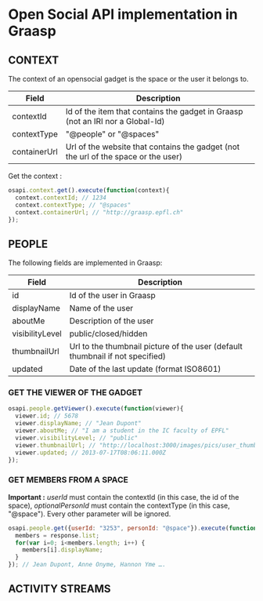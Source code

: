 Open Social API implementation in Graasp
=========================================

## CONTEXT

The context of an opensocial gadget is the space or the user it belongs to.

| Field          | Description                                                                        |
| -------------- | ---------------------------------------------------------------------------------- |
| contextId      | Id of the item that contains the gadget in Graasp (not an IRI nor a Global-Id)     |
| contextType    | "@people" or "@spaces"                                                             |
| containerUrl   | Url of the website that contains the gadget (not the url of the space or the user) |

Get the context :

```javascript
osapi.context.get().execute(function(context){
  context.contextId; // 1234
  context.contextType; // "@spaces" 
  context.containerUrl; // "http://graasp.epfl.ch"
});
```

## PEOPLE

The following fields are implemented in Graasp:

| Field          | Description                                                                   |
| -------------- | ----------------------------------------------------------------------------- |
| id             | Id of the user in Graasp                                                      |
| displayName    | Name of the user                                                              |
| aboutMe        | Description of the user                                                       |
| visibilityLevel| public/closed/hidden                                                          |
| thumbnailUrl   | Url to the thumbnail picture of the user (default thumbnail if not specified) |
| updated        | Date of the last update (format ISO8601)                                      |



### GET THE VIEWER OF THE GADGET
```javascript
osapi.people.getViewer().execute(function(viewer){
  viewer.id; // 5678
  viewer.displayName; // "Jean Dupont"
  viewer.aboutMe; // "I am a student in the IC faculty of EPFL"
  viewer.visibilityLevel; // "public"
  viewer.thumbnailUrl; // "http://localhost:3000/images/pics/user_thumb.png"
  viewer.updated; // 2013-07-17T08:06:11.000Z
});
```

### GET MEMBERS FROM A SPACE
**Important :** *userId* must contain the contextId (in this case, the id of the space), *optionalPersonId* must contain the contextType (in this case, "@space"). Every other parameter will be ignored.

```javascript
osapi.people.get({userId: "3253", personId: "@space"}).execute(function(response){
  members = response.list;
  for(var i=0; i<members.length; i++) {
    members[i].displayName;
  }
}); // Jean Dupont, Anne Onyme, Hannon Yme ….
```

## ACTIVITY STREAMS

